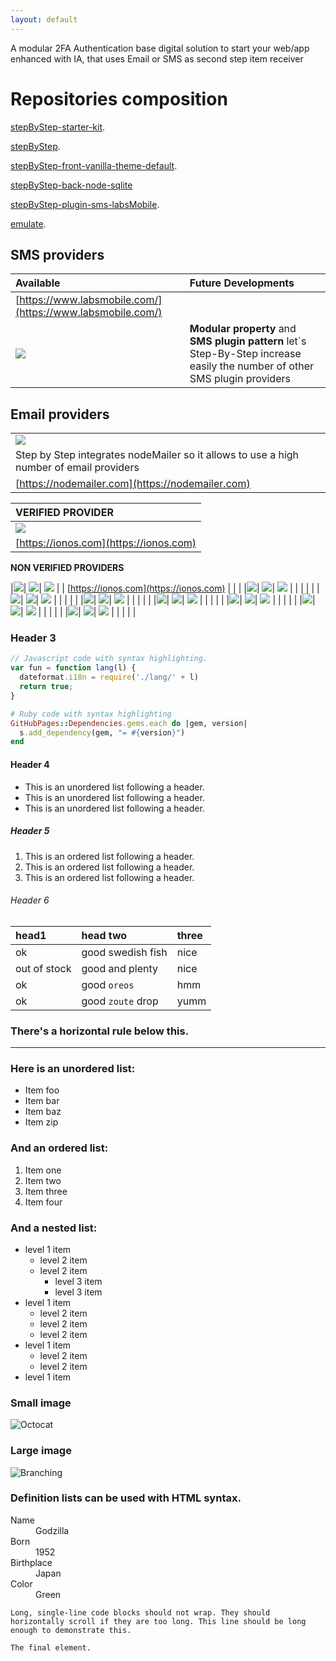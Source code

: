 ```yaml
---
layout: default
---
```


A modular 2FA Authentication base digital solution to start your web/app enhanced with IA, that uses Email or SMS as second step item receiver

# Repositories composition

[stepByStep-starter-kit](https://github.com/hectorserranodelafuente/stepByStep-starter-kit).

[stepByStep](https://github.com/hectorserranodelafuente/stepByStep).

[stepByStep-front-vanilla-theme-default](https://github.com/hectorserranodelafuente/stepByStep-front-vanilla-theme-default).

[stepByStep-back-node-sqlite](https://github.com/hectorserranodelafuente/stepByStep-back-node-sqlite)

[stepByStep-plugin-sms-labsMobile](https://github.com/hectorserranodelafuente/stepByStep-plugin-sms-labsMobile).

[emulate](https://github.com/hectorserranodelafuente/emulate).


## SMS providers

|  Available   | Future Developments |
|:-------------|:-------------|
| [https://www.labsmobile.com/](https://www.labsmobile.com/) |           | 
| ![](documentation/img/labsMobile.jpg) | **Modular property** and **SMS plugin pattern** let´s Step-By-Step increase easily the number of other SMS plugin providers |



## Email providers

|    |
|:-------------|
|![](documentation/img/logosProviders/nodeMailer.jpg)|
| Step by Step integrates nodeMailer so it allows to use a high number of email providers|
| [https://nodemailer.com](https://nodemailer.com) |



|**VERIFIED PROVIDER**|
|:-------------|
|![](documentation/img/logosProviders/ionos.jpg)|
| [https://ionos.com](https://ionos.com) |


**NON VERIFIED PROVIDERS** 

|![](documentation/img/logosProviders/ionos.jpg)| ![](documentation/img/logosProviders/microsoft.jpg)|  ![](documentation/img/logosProviders/gmail.jpg) |
| [https://ionos.com](https://ionos.com) |   |   |
|![](documentation/img/logosProviders/amazon.jpg)| ![](documentation/img/logosProviders/goDaddy.jpg)|  ![](documentation/img/logosProviders/iCloud.jpg) |
|  |   |   |
|![](documentation/img/logosProviders/aol.jpg)| ![](documentation/img/logosProviders/brevo.jpg)|  ![](documentation/img/logosProviders/debugMail.jpg) |
|  |   |   |
|![](documentation/img/logosProviders/dyn.jpg)| ![](documentation/img/logosProviders/fastmail.jpg)|  ![](documentation/img/logosProviders/gandi.jpg) |
|  |   |   |
|![](documentation/img/logosProviders/mailchimp.jpg)| ![](documentation/img/logosProviders/mailee.jpg)|  ![](documentation/img/logosProviders/mailjet.jpg) |
|  |   |   |
|![](documentation/img/logosProviders/onlineee.jpg)| ![](documentation/img/logosProviders/postmark.jpg)|  ![](documentation/img/logosProviders/mandrill.jpg) |
|  |   |   |
|![](documentation/img/logosProviders/sendcloud.jpg)| ![](documentation/img/logosProviders/sendgrid.jpg)|  ![](documentation/img/logosProviders/sparkpost.jpg) |
|  |   |   |
|![](documentation/img/logosProviders/yahoo.jpg)| ![](documentation/img/logosProviders/yandex.jpg)|  ![](documentation/img/logosProviders/zoho.jpg) |
|  |   |   |



### Header 3

```js
// Javascript code with syntax highlighting.
var fun = function lang(l) {
  dateformat.i18n = require('./lang/' + l)
  return true;
}
```

```ruby
# Ruby code with syntax highlighting
GitHubPages::Dependencies.gems.each do |gem, version|
  s.add_dependency(gem, "= #{version}")
end
```

#### Header 4

*   This is an unordered list following a header.
*   This is an unordered list following a header.
*   This is an unordered list following a header.

##### Header 5

1.  This is an ordered list following a header.
2.  This is an ordered list following a header.
3.  This is an ordered list following a header.

###### Header 6

| head1        | head two          | three |
|:-------------|:------------------|:------|
| ok           | good swedish fish | nice  |
| out of stock | good and plenty   | nice  |
| ok           | good `oreos`      | hmm   |
| ok           | good `zoute` drop | yumm  |

### There's a horizontal rule below this.

* * *

### Here is an unordered list:

*   Item foo
*   Item bar
*   Item baz
*   Item zip

### And an ordered list:

1.  Item one
1.  Item two
1.  Item three
1.  Item four

### And a nested list:

- level 1 item
  - level 2 item
  - level 2 item
    - level 3 item
    - level 3 item
- level 1 item
  - level 2 item
  - level 2 item
  - level 2 item
- level 1 item
  - level 2 item
  - level 2 item
- level 1 item

### Small image

![Octocat](https://github.githubassets.com/images/icons/emoji/octocat.png)

### Large image

![Branching](https://guides.github.com/activities/hello-world/branching.png)


### Definition lists can be used with HTML syntax.

<dl>
<dt>Name</dt>
<dd>Godzilla</dd>
<dt>Born</dt>
<dd>1952</dd>
<dt>Birthplace</dt>
<dd>Japan</dd>
<dt>Color</dt>
<dd>Green</dd>
</dl>

```
Long, single-line code blocks should not wrap. They should horizontally scroll if they are too long. This line should be long enough to demonstrate this.
```

```
The final element.
```
